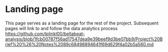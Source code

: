 # Landing page
This page serves as a landing page for the rest of the project. Subsequent pages will link to and follow the data analytics process
https://github.com/lplinkl00/bellabeat-analysis/blob/1fcb00787f56ad17547dea9e39beef9d3be07bb9/Project%20Brief%20%26%20Notes%2089c68498894641f69d629f4a02b5a560.md
